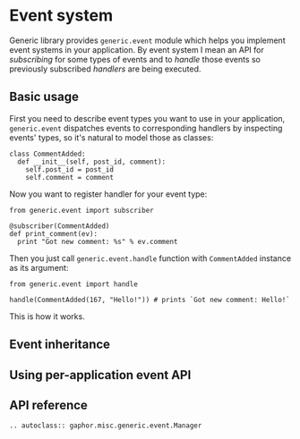 # Event system

Generic library provides `generic.event` module which helps you
implement event systems in your application. By event system I mean an
API for *subscribing* for some types of events and to *handle* those
events so previously subscribed *handlers* are being executed.

## Basic usage

First you need to describe event types you want to use in your
application, `generic.event` dispatches events to corresponding handlers
by inspecting events' types, so it's natural to model those as
classes:

    class CommentAdded:
      def __init__(self, post_id, comment):
        self.post_id = post_id
        self.comment = comment

Now you want to register handler for your event type:

    from generic.event import subscriber

    @subscriber(CommentAdded)
    def print_comment(ev):
      print "Got new comment: %s" % ev.comment

Then you just call `generic.event.handle` function with `CommentAdded`
instance as its argument:

    from generic.event import handle

    handle(CommentAdded(167, "Hello!")) # prints `Got new comment: Hello!`

This is how it works.

## Event inheritance

## Using per-application event API

## API reference

```eval_rst
.. autoclass:: gaphor.misc.generic.event.Manager
```
